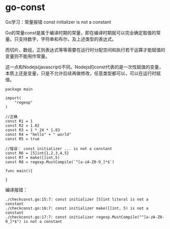 # go-const

Go学习：常量报错 const initializer is not a constant

Go的常量const是属于编译时期的常量，即在编译时期就可以完全确定取值的常量。只支持数字，字符串和布尔，及上述类型的表达式。

而切片，数组，正则表达式等等需要在运行时分配空间和执行若干运算才能赋值的变量则不能用作常量。

这一点和Nodejs(javascript)不同。Nodejs的const代表的是一次性赋值的变量，本质上还是变量，只是不允许后续再做修改，任意类型都可以，可以在运行时赋值。

```
package main
 
import(
	"regexp"
)
 
//正确
const R1 = 1
const R2 = 1.02
const R3 = 1 * 24 * 1.03
const R4 = "hello" + " world"
const R5 = true
 
//错误： const initializer ... is not a constant
const R6 = [5]int{1,2,3,4,5}
const R7 = make([]int,5)
const R8 = regexp.MustCompile(`^[a-zA-Z0-9_]*$`)
 
func main(){
 
}
```
编译报错：
```
./checkconst.go:15:7: const initializer [5]int literal is not a constant
./checkconst.go:16:7: const initializer make([]int, 5) is not a constant
./checkconst.go:17:7: const initializer regexp.MustCompile("^[a-zA-Z0-9_]*$") is not a constant
```
